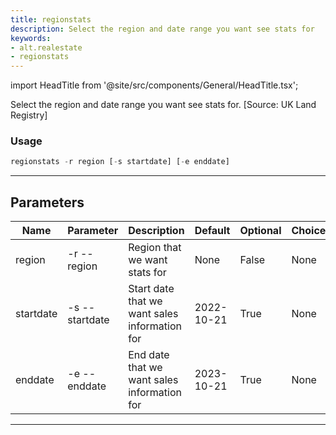 ```yaml
---
title: regionstats
description: Select the region and date range you want see stats for
keywords:
- alt.realestate
- regionstats
---
```


import HeadTitle from '@site/src/components/General/HeadTitle.tsx';

<HeadTitle title="alt /realestate/regionstats - Reference | OpenBB Terminal Docs" />

Select the region and date range you want see stats for. [Source: UK Land Registry]

### Usage

```python wordwrap
regionstats -r region [-s startdate] [-e enddate]
```

---

## Parameters

| Name | Parameter | Description | Default | Optional | Choices |
| ---- | --------- | ----------- | ------- | -------- | ------- |
| region | -r  --region | Region that we want stats for | None | False | None |
| startdate | -s  --startdate | Start date that we want sales information for | 2022-10-21 | True | None |
| enddate | -e  --enddate | End date that we want sales information for | 2023-10-21 | True | None |

---
